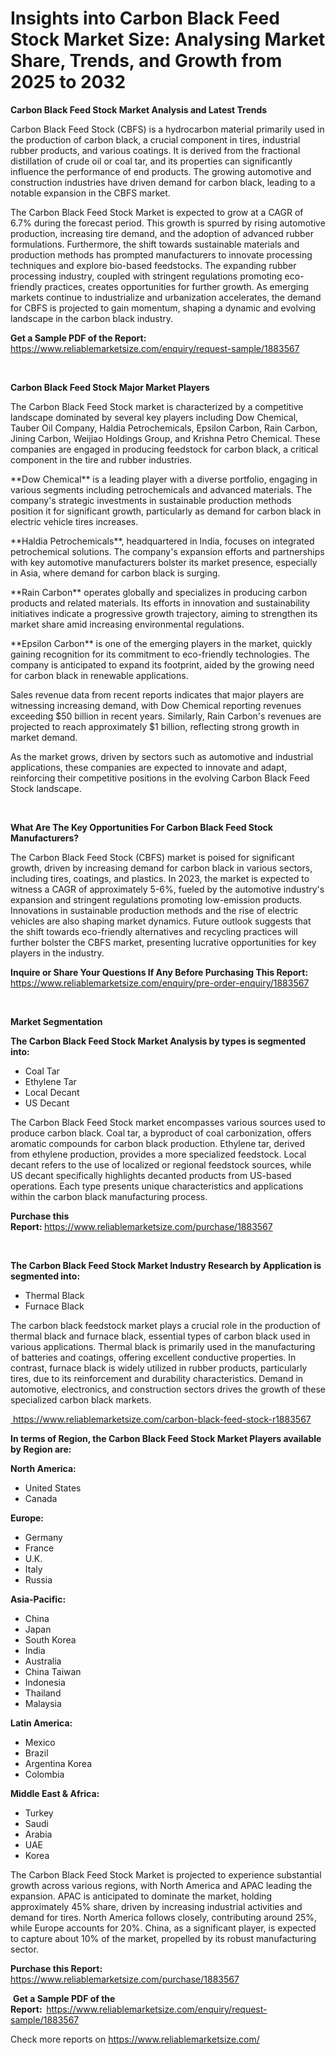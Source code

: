 <p><h1>Insights into Carbon Black Feed Stock Market Size: Analysing Market Share, Trends, and Growth from 2025 to 2032</h1></p><p><strong>Carbon Black Feed Stock Market Analysis and Latest Trends</strong></p>
<p><p>Carbon Black Feed Stock (CBFS) is a hydrocarbon material primarily used in the production of carbon black, a crucial component in tires, industrial rubber products, and various coatings. It is derived from the fractional distillation of crude oil or coal tar, and its properties can significantly influence the performance of end products. The growing automotive and construction industries have driven demand for carbon black, leading to a notable expansion in the CBFS market.</p><p>The Carbon Black Feed Stock Market is expected to grow at a CAGR of 6.7% during the forecast period. This growth is spurred by rising automotive production, increasing tire demand, and the adoption of advanced rubber formulations. Furthermore, the shift towards sustainable materials and production methods has prompted manufacturers to innovate processing techniques and explore bio-based feedstocks. The expanding rubber processing industry, coupled with stringent regulations promoting eco-friendly practices, creates opportunities for further growth. As emerging markets continue to industrialize and urbanization accelerates, the demand for CBFS is projected to gain momentum, shaping a dynamic and evolving landscape in the carbon black industry.</p></p>
<p><strong>Get a Sample PDF of the Report:&nbsp;</strong> <a href="https://www.reliablemarketsize.com/enquiry/request-sample/1883567?utm_campaign=3345&utm_medium=2&utm_source=Github&utm_content=ia&utm_term=02042025&utm_id=carbon-black-feed-stock">https://www.reliablemarketsize.com/enquiry/request-sample/1883567</a></p>
<p>&nbsp;</p>
<p><strong>Carbon Black Feed Stock Major Market Players</strong></p>
<p><p>The Carbon Black Feed Stock market is characterized by a competitive landscape dominated by several key players including Dow Chemical, Tauber Oil Company, Haldia Petrochemicals, Epsilon Carbon, Rain Carbon, Jining Carbon, Weijiao Holdings Group, and Krishna Petro Chemical. These companies are engaged in producing feedstock for carbon black, a critical component in the tire and rubber industries.</p><p>**Dow Chemical** is a leading player with a diverse portfolio, engaging in various segments including petrochemicals and advanced materials. The company's strategic investments in sustainable production methods position it for significant growth, particularly as demand for carbon black in electric vehicle tires increases. </p><p>**Haldia Petrochemicals**, headquartered in India, focuses on integrated petrochemical solutions. The company's expansion efforts and partnerships with key automotive manufacturers bolster its market presence, especially in Asia, where demand for carbon black is surging.</p><p>**Rain Carbon** operates globally and specializes in producing carbon products and related materials. Its efforts in innovation and sustainability initiatives indicate a progressive growth trajectory, aiming to strengthen its market share amid increasing environmental regulations.</p><p>**Epsilon Carbon** is one of the emerging players in the market, quickly gaining recognition for its commitment to eco-friendly technologies. The company is anticipated to expand its footprint, aided by the growing need for carbon black in renewable applications.</p><p>Sales revenue data from recent reports indicates that major players are witnessing increasing demand, with Dow Chemical reporting revenues exceeding $50 billion in recent years. Similarly, Rain Carbon's revenues are projected to reach approximately $1 billion, reflecting strong growth in market demand.</p><p>As the market grows, driven by sectors such as automotive and industrial applications, these companies are expected to innovate and adapt, reinforcing their competitive positions in the evolving Carbon Black Feed Stock landscape.</p></p>
<p>&nbsp;</p>
<p><strong>What Are The Key Opportunities For Carbon Black Feed Stock Manufacturers?</strong></p>
<p><p>The Carbon Black Feed Stock (CBFS) market is poised for significant growth, driven by increasing demand for carbon black in various sectors, including tires, coatings, and plastics. In 2023, the market is expected to witness a CAGR of approximately 5-6%, fueled by the automotive industry's expansion and stringent regulations promoting low-emission products. Innovations in sustainable production methods and the rise of electric vehicles are also shaping market dynamics. Future outlook suggests that the shift towards eco-friendly alternatives and recycling practices will further bolster the CBFS market, presenting lucrative opportunities for key players in the industry.</p></p>
<p><strong>Inquire or Share Your Questions If Any Before Purchasing This Report:</strong> <a href="https://www.reliablemarketsize.com/enquiry/pre-order-enquiry/1883567?utm_campaign=3345&utm_medium=2&utm_source=Github&utm_content=ia&utm_term=02042025&utm_id=carbon-black-feed-stock">https://www.reliablemarketsize.com/enquiry/pre-order-enquiry/1883567</a></p>
<p>&nbsp;</p>
<p><strong>Market Segmentation</strong></p>
<p><strong>The Carbon Black Feed Stock Market Analysis by types is segmented into:</strong></p>
<p><ul><li>Coal Tar</li><li>Ethylene Tar</li><li>Local Decant</li><li>US Decant</li></ul></p>
<p><p>The Carbon Black Feed Stock market encompasses various sources used to produce carbon black. Coal tar, a byproduct of coal carbonization, offers aromatic compounds for carbon black production. Ethylene tar, derived from ethylene production, provides a more specialized feedstock. Local decant refers to the use of localized or regional feedstock sources, while US decant specifically highlights decanted products from US-based operations. Each type presents unique characteristics and applications within the carbon black manufacturing process.</p></p>
<p><strong>Purchase this Report:&nbsp;</strong><a href="https://www.reliablemarketsize.com/purchase/1883567?utm_campaign=3345&utm_medium=2&utm_source=Github&utm_content=ia&utm_term=02042025&utm_id=carbon-black-feed-stock">https://www.reliablemarketsize.com/purchase/1883567</a></p>
<p>&nbsp;</p>
<p><strong>The Carbon Black Feed Stock Market Industry Research by Application is segmented into:</strong></p>
<p><ul><li>Thermal Black</li><li>Furnace Black</li></ul></p>
<p><p>The carbon black feedstock market plays a crucial role in the production of thermal black and furnace black, essential types of carbon black used in various applications. Thermal black is primarily used in the manufacturing of batteries and coatings, offering excellent conductive properties. In contrast, furnace black is widely utilized in rubber products, particularly tires, due to its reinforcement and durability characteristics. Demand in automotive, electronics, and construction sectors drives the growth of these specialized carbon black markets.</p></p>
<p><a href="https://www.reliablemarketsize.com/carbon-black-feed-stock-r1883567?utm_campaign=3345&utm_medium=2&utm_source=Github&utm_content=ia&utm_term=02042025&utm_id=carbon-black-feed-stock">&nbsp;https://www.reliablemarketsize.com/carbon-black-feed-stock-r1883567</a></p>
<p><strong>In terms of Region, the Carbon Black Feed Stock Market Players available by Region are:</strong></p>
<p>
    <p> <strong> North America: </strong>
        <ul>
            <li>United States</li>
            <li>Canada</li>
        </ul>
        </p> 
    <p> <strong> Europe: </strong>
        <ul>
            <li>Germany</li>
            <li>France</li>
            <li>U.K.</li>
            <li>Italy</li>
            <li>Russia</li>
        </ul>
        </p> 
    <p> <strong> Asia-Pacific: </strong>
        <ul>
            <li>China</li>
            <li>Japan</li>
            <li>South Korea</li>
            <li>India</li>
            <li>Australia</li>
            <li>China Taiwan</li>
            <li>Indonesia</li>
            <li>Thailand</li>
            <li>Malaysia</li>
        </ul>
        </p> 
    <p> <strong> Latin America: </strong>
        <ul>
            <li>Mexico</li>
            <li>Brazil</li>
            <li>Argentina Korea</li>
            <li>Colombia</li>
        </ul>
        </p> 
    <p> <strong> Middle East & Africa: </strong>
        <ul>
            <li>Turkey</li>
            <li>Saudi</li>
            <li>Arabia</li>
            <li>UAE</li>
            <li>Korea</li>
        </ul>
    </p>
    </p>
<p><p>The Carbon Black Feed Stock Market is projected to experience substantial growth across various regions, with North America and APAC leading the expansion. APAC is anticipated to dominate the market, holding approximately 45% share, driven by increasing industrial activities and demand for tires. North America follows closely, contributing around 25%, while Europe accounts for 20%. China, as a significant player, is expected to capture about 10% of the market, propelled by its robust manufacturing sector.</p></p>
<p><strong>Purchase this Report: </strong><a href="https://www.reliablemarketsize.com/purchase/1883567?utm_campaign=3345&utm_medium=2&utm_source=Github&utm_content=ia&utm_term=02042025&utm_id=carbon-black-feed-stock">https://www.reliablemarketsize.com/purchase/1883567</a></p>
<p>&nbsp;<strong>Get a Sample PDF of the Report:&nbsp;&nbsp;</strong><a href="https://www.reliablemarketsize.com/enquiry/request-sample/1883567?utm_campaign=3345&utm_medium=2&utm_source=Github&utm_content=ia&utm_term=02042025&utm_id=carbon-black-feed-stock">https://www.reliablemarketsize.com/enquiry/request-sample/1883567</a></p>
<p><strong></strong></p>
<p>Check more reports on <a href="https://www.reliablemarketsize.com/?utm_campaign=3345&utm_medium=2&utm_source=Github&utm_content=ia&utm_term=02042025&utm_id=carbon-black-feed-stock">https://www.reliablemarketsize.com/</a></p>
